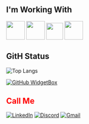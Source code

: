 <h2>I'm Working With</h2>

<div>
  <img src="https://logodownload.org/wp-content/uploads/2022/04/javascript-logo-0.png" width="50">
  <img src="https://th.bing.com/th/id/R.6a2208d38b81f26eb5d6f40f4b0ec77e?rik=h9eRGoTnw80biw&pid=ImgRaw&r=0" width="50">
  <img src="https://cdn.iconscout.com/icon/free/png-256/html5-40-1175193.png" width="45">
  <img src="https://pngimg.com/uploads/letter_c/letter_c_PNG22.png" width="50">
</div>

<h2>GitH Status</h2>

![Top Langs](https://github-readme-stats-git-masterrstaa-rickstaa.vercel.app/api/top-langs/?username=fadadoc&layout=compact&bg_color=000&border_color=30A3DC&title_color=E94D5F&text_color=FFF)

[![GitHub WidgetBox](https://github-widgetbox.vercel.app/api/profile?username=fadadoc&data=followers,repositories,stars,commits)](https://github.com/fadadoc/github-widgetbox)

<h2 style="color: red">Call Me</h2>

[![LinkedIn](https://img.shields.io/badge/LinkedIn-0077B5?style=for-the-badge&logo=linkedin&logoColor=white)](https://www.linkedin.com/in/joão-douglas-dantas-a48a16247)
[![Discord](https://img.shields.io/badge/Discord-7289DA?style=for-the-badge&logo=discord&logoColor=white)](https://discord.com/channels/@fadadoc/)
[![Gmail](https://img.shields.io/badge/Gmail-333333?style=for-the-badge&logo=gmail&logoColor=red)](mailto:joao.douglas226@gmail.com)
